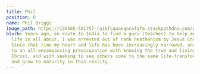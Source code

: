 ```yaml
---
title: Phil
position: 0
name: Phil Briggs
image_path: https://138565-501757-raikfcquaxqncofqfm.stackpathdns.com/wp-content/uploads/bb-plugin/cache/phil-briggs-2016-e1472733631587-circle.jpg
blurb: Years ago, en route to India to find a guru (teacher) to help me discover what
  life is all about, I was arrested out of rank heathenism by Jesus Christ, in Darwin.
  Since that time my heart and life has been increasingly narrowed, and expanded,
  to an all-encompassing preoccupation with knowing the true and living God in Jesus
  Christ, and with seeking to see others come to the same life-transforming encounter,
  and grow to maturity in this reality.
---
```


